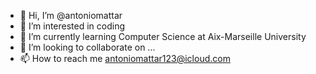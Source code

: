 - 👋 Hi, I’m @antoniomattar
- 👀 I’m interested in coding
- 🌱 I’m currently learning Computer Science at Aix-Marseille University
- 💞️ I’m looking to collaborate on ...
- 📫 How to reach me antoniomattar123@icloud.com

<!---
antoniomattar/antoniomattar is a ✨ special ✨ repository because its `README.md` (this file) appears on your GitHub profile.
You can click the Preview link to take a look at your changes.
--->
